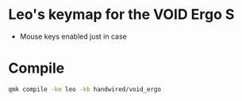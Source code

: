 # Leo's keymap for the VOID Ergo S
 - Mouse keys enabled just in case
# Compile
```bash
qmk compile -km leo -kb handwired/void_ergo
```
